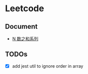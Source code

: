 # Leetcode

## Document
* [N 数之和系列](https://edencao.github.io/blog/2019/05/11/N-Number-Sum/)

## TODOs
- [x] add jest util to ignore order in array
